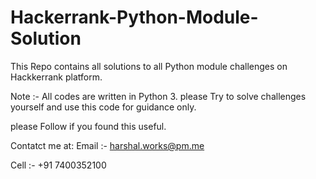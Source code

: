 # Hackerrank-Python-Module-Solution

This  Repo contains all solutions to all Python module challenges on Hackkerrank platform.

Note :- 
All codes are written in Python 3.
please Try to solve challenges yourself and use this code for guidance only.

please Follow if you found this useful.

Contatct me at:
Email :- harshal.works@pm.me

Cell :- +91 7400352100
